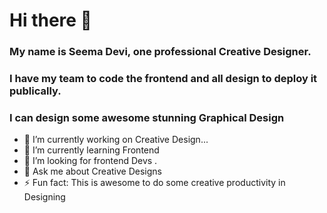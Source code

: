 # Hi there 👋
### My name is Seema Devi, one professional Creative Designer.
### I have my team to code the frontend and all design to deploy it publically.
### I can design some awesome stunning Graphical Design 
- 🔭 I’m currently working on Creative Design...
- 🌱 I’m currently learning Frontend
- 👯 I’m looking for frontend Devs .
- 💬 Ask me about Creative Designs
- ⚡ Fun fact: This is awesome to do some creative productivity in Designing


<!--
**seema532/seema532** is a ✨ _special_ ✨ repository because its `README.md` (this file) appears on your GitHub profile.

Here are some ideas to get you started:
-->
